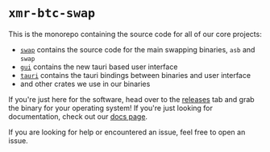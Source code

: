 # `xmr-btc-swap`

This is the monorepo containing the source code for all of our core projects:
 - [`swap`](swap/README.md) contains the source code for the main swapping binaries, `asb` and `swap`
 - [`gui`](src-gui/README.md) contains the new tauri based user interface
 - [`tauri`](src-tauri/) contains the tauri bindings between binaries and user interface
 - and other crates we use in our binaries

If you're just here for the software, head over to the [releases](https://github.com/UnstoppableSwap/xmr-btc-swap/releases/latest) tab and grab the binary for your operating system! If you're just looking for documentation, check out our [docs page](https://docs.unstoppableswap.net/). 

If you are looking for help or encountered an issue, feel free to open an issue.
